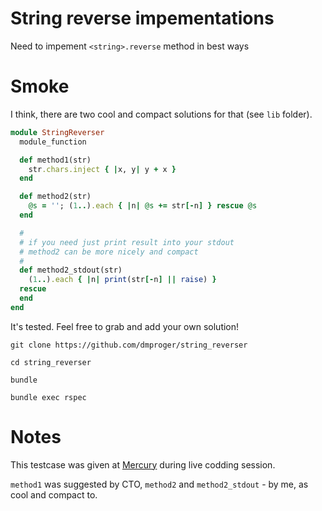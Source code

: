 String reverse impementations
=============================

Need to impement `<string>.reverse` method in best ways

# Smoke

I think, there are two cool and compact solutions for that (see `lib` folder).

```ruby
module StringReverser
  module_function

  def method1(str)
    str.chars.inject { |x, y| y + x }
  end

  def method2(str)
    @s = ''; (1..).each { |n| @s += str[-n] } rescue @s
  end

  #
  # if you need just print result into your stdout
  # method2 can be more nicely and compact
  #
  def method2_stdout(str)
    (1..).each { |n| print(str[-n] || raise) }
  rescue
  end
end
```

It's tested. Feel free to grab and add your own solution!

`git clone https://github.com/dmproger/string_reverser`

`cd string_reverser`

`bundle`

`bundle exec rspec`

# Notes

This testcase was given at [Mercury](https://www.mercdev.com) during live codding session.

`method1` was suggested by CTO, `method2` and `method2_stdout` - by me, as cool and compact to.

